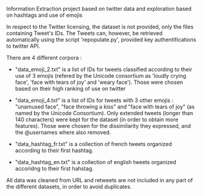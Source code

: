 Information Extraction project based on twitter data and exploration based on hashtags and use of emojis

In respect to the Twitter licensing, the dataset is not provided, only the files containing Tweet's IDs. The Tweets can, however, be retrieved automatically using the script 'repopulate.py', provided key authentifications to twitter API.

There are 4 different corpora :

- "data_emoji_2.txt" is a list of IDs for tweets classified according to their use of 3 emojis (refered by the Unicode consortium as 'loudly crying face', 'face with tears of joy' and 'weary face'). Those were chosen based on their high ranking of use on twitter

- "data_emoji_4.txt" is a list of IDs for tweets with 3 other emojis : "unamused face", "face throwing a kiss" and "face with tears of joy" (as named by the Unicode Consortium). Only extended tweets (longer than 140 characters) were kept for the dataset (in order to obtain more features). Those were chosen for the dissimilarity they expressed, and the @usernames where also removed.

- "data_hashtag_fr.txt" is a collection of french tweets organized according to their first hashtag.

- "data_hashtag_en.txt" is a collection of english tweets organized accoridng to their first hahstag.

All data was cleaned from URL and retweets are not included in any part of the different datasets, in order to avoid duplicates.
